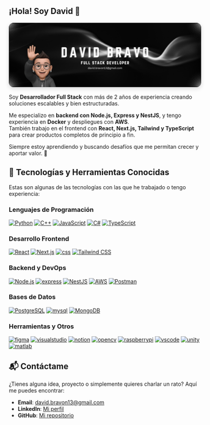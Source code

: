 ## ¡Hola! Soy David 👋

<p align="center">
  <img src="img/banner.png" alt="Banner" style="max-width: 100%; border-radius: 12px; box-shadow: 0 4px 12px rgba(0, 0, 0, 0.15);" />
</p>

Soy **Desarrollador Full Stack** con más de 2 años de experiencia creando soluciones escalables y bien estructuradas.

Me especializo en **backend con Node.js, Express y NestJS**, y tengo experiencia en **Docker** y despliegues con **AWS**.  
También trabajo en el frontend con **React, Next.js, Tailwind y TypeScript** para crear productos completos de principio a fin.

Siempre estoy aprendiendo y buscando desafíos que me permitan crecer y aportar valor. 🚀

## 🧠 Tecnologías y Herramientas Conocidas

Estas son algunas de las tecnologías con las que he trabajado o tengo experiencia:

### Lenguajes de Programación

[![Python](https://skillicons.dev/icons?i=python)](https://skillicons.dev)
[![C++](https://skillicons.dev/icons?i=cpp)](https://skillicons.dev)
[![JavaScript](https://skillicons.dev/icons?i=js)](https://skillicons.dev)
[![C#](https://skillicons.dev/icons?i=cs)](https://skillicons.dev)
[![TypeScript](https://skillicons.dev/icons?i=ts)](https://skillicons.dev)

### Desarrollo Frontend

[![React](https://skillicons.dev/icons?i=react)](https://skillicons.dev)
[![Next.js](https://skillicons.dev/icons?i=nextjs)](https://skillicons.dev)
[![css](https://skillicons.dev/icons?i=css)](https://skillicons.dev)
[![Tailwind CSS](https://skillicons.dev/icons?i=tailwind)](https://skillicons.dev)

### Backend y DevOps

[![Node.js](https://skillicons.dev/icons?i=nodejs)](https://skillicons.dev)
[![express](https://skillicons.dev/icons?i=express)](https://skillicons.dev)
[![NestJS](https://skillicons.dev/icons?i=nestjs)](https://skillicons.dev)
[![AWS](https://skillicons.dev/icons?i=aws)](https://skillicons.dev)
[![Postman](https://skillicons.dev/icons?i=postman)](https://skillicons.dev)

### Bases de Datos

[![PostgreSQL](https://skillicons.dev/icons?i=postgres)](https://skillicons.dev)
[![mysql](https://skillicons.dev/icons?i=mysql)](https://skillicons.dev)
[![MongoDB](https://skillicons.dev/icons?i=mongodb)](https://skillicons.dev)

### Herramientas y Otros

[![figma](https://skillicons.dev/icons?i=figma)](https://skillicons.dev)
[![visualstudio](https://skillicons.dev/icons?i=visualstudio)](https://skillicons.dev)
[![notion](https://skillicons.dev/icons?i=notion)](https://skillicons.dev)
[![opencv](https://skillicons.dev/icons?i=opencv)](https://skillicons.dev)
[![raspberrypi](https://skillicons.dev/icons?i=raspberrypi)](https://skillicons.dev)
[![vscode](https://skillicons.dev/icons?i=vscode)](https://skillicons.dev)
[![unity](https://skillicons.dev/icons?i=unity)](https://skillicons.dev)
[![matlab](https://skillicons.dev/icons?i=matlab)](https://skillicons.dev)

## 📬 Contáctame

¿Tienes alguna idea, proyecto o simplemente quieres charlar un rato? Aquí me puedes encontrar:

- **Email**: david.bravon13@gmail.com
- **LinkedIn**: [Mi perfil](https://www.linkedin.com/in/david-bravo-a67922226)
- **GitHub**: [Mi repositorio](https://github.com/dbravo13)
